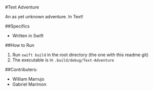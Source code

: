 #Text Adventure

An as yet unknown adventure. In Text!

##Specifics

- Written in Swift

##How to Run

1. Run `swift build` in the root directory (the one with this readme git)
2. The executable is in `.build/debug/Text-Adventure`

##Contributers:

- William Marrujo
- Gabriel Marimon